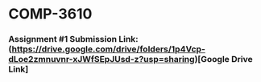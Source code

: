 # COMP-3610

### Assignment #1 Submission Link: (https://drive.google.com/drive/folders/1p4Vcp-dLoe2zmnuvnr-xJWfSEpJUsd-z?usp=sharing)[Google Drive Link]
